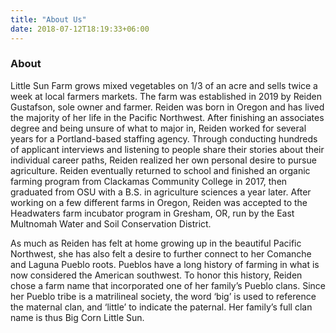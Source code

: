 ```yaml
---
title: "About Us"
date: 2018-07-12T18:19:33+06:00
---
```


### About

Little Sun Farm grows mixed vegetables on 1/3 of an acre and sells twice a week at local farmers markets. The farm was established in 2019 by Reiden Gustafson, sole owner and farmer. Reiden was born in Oregon and has lived the majority of her life in the Pacific Northwest. After finishing an associates degree and being unsure of what to major in, Reiden worked for several years for a Portland-based staffing agency. Through conducting hundreds of applicant interviews and listening to people share their stories about their individual career paths, Reiden realized her own personal desire to pursue agriculture. Reiden eventually returned to school and finished an organic farming program from Clackamas Community College in 2017, then graduated from OSU with a B.S. in agriculture sciences a year later. After working on a few different farms in Oregon, Reiden was accepted to the Headwaters farm incubator program in Gresham, OR, run by the East Multnomah Water and Soil Conservation District.

As much as Reiden has felt at home growing up in the beautiful Pacific Northwest, she has also felt a desire to further connect to her Comanche and Laguna Pueblo roots. Pueblos have a long history of farming in what is now considered the American southwest. To honor this history, Reiden chose a farm name that incorporated one of her family’s Pueblo clans. Since her Pueblo tribe is a matrilineal society, the word ‘big’ is used to reference the maternal clan, and ‘little’ to indicate the paternal. Her family’s full clan name is thus Big Corn Little Sun. 
